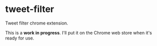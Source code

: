 # tweet-filter

Tweet filter chrome extension.

This is a **work in progress**. I'll put it on the Chrome web store when it's ready for use.

